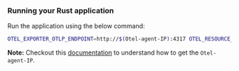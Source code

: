 ### Running your Rust application

Run the application using the below command:

```bash
OTEL_EXPORTER_OTLP_ENDPOINT=http://$(Otel-agent-IP):4317 OTEL_RESOURCE_ATTRIBUTES=service.name={{MYAPP}} cargo run
```

**Note:** Checkout this [documentation](https://signoz.io/docs/tutorial/kubernetes-infra-metrics/#send-data-from-instrumented-applications) to understand how to get the `Otel-agent-IP`.